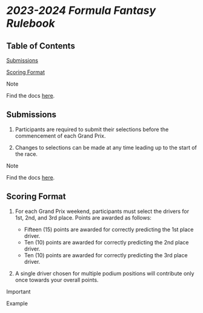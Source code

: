 
#  _2023-2024 Formula Fantasy Rulebook_

  
## Table of Contents

[Submissions](#submissions)

[Scoring Format](#scoring-format)

> [!NOTE]
> Find the docs [here](http://example.com/).

## Submissions

1) Participants are required to submit their selections before the commencement of each Grand Prix.<br>

2) Changes to selections can be made at any time leading up to the start of the race.

> [!NOTE]
> Find the docs [here](http://example.com/).
  
## Scoring Format

1) For each Grand Prix weekend, participants must select the drivers for 1st, 2nd, and 3rd place. Points are awarded as follows:
	- Fifteen (15) points are awarded for correctly predicting the 1st place driver.
	- Ten (10) points are awarded for correctly predicting the 2nd place driver.
	- Ten (10) points are awarded for correctly predicting the 3rd place driver.

2) A single driver chosen for multiple podium positions will contribute only once towards your overall points.

> [!IMPORTANT]
> Example 
